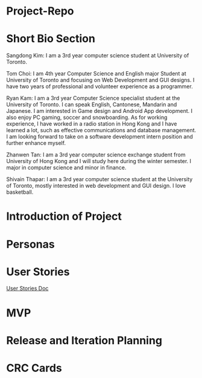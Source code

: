 # Project-Repo
# Short Bio Section

Sangdong Kim: I am a 3rd year computer science student at University of Toronto.

Tom Choi: I am 4th year Computer Science and English major Student at University of Toronto and focusing on Web Development and GUI designs. I have two years of professional and volunteer experience as a programmer. 

Ryan Kam: I am a 3rd year Computer Science specialist student at the University of Toronto. I can speak English, Cantonese, Mandarin and Japanese. I am interested in Game design and Android App development. I also enjoy PC gaming, soccer and snowboarding. As for working experience, I have worked in a radio station in Hong Kong and I have learned a lot, such as effective communications and database management. I am looking forward to take on a software development intern position and further enhance myself.

Zhanwen Tan: I am a 3rd year computer science exchange student from University of Hong Kong and I will study here during the winter semester. I major in computer science and minor in finance. 

Shivain Thapar: I am a 3rd year computer science student at the University of Toronto, mostly interested in web development and GUI design. I love basketball.

# Introduction of Project



# Personas

# User Stories
[User Stories Doc](Phase1/user_stories.md)
# MVP

# Release and Iteration Planning

# CRC Cards

#

